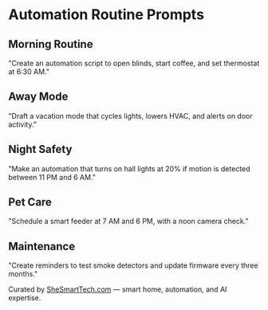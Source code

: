 # Automation Routine Prompts

## Morning Routine
"Create an automation script to open blinds, start coffee, and set thermostat at 6:30 AM."

## Away Mode
"Draft a vacation mode that cycles lights, lowers HVAC, and alerts on door activity."

## Night Safety
"Make an automation that turns on hall lights at 20% if motion is detected between 11 PM and 6 AM."

## Pet Care
"Schedule a smart feeder at 7 AM and 6 PM, with a noon camera check."

## Maintenance
"Create reminders to test smoke detectors and update firmware every three months."

Curated by [SheSmartTech.com](https://shesmarttech.com) — smart home, automation, and AI expertise.
